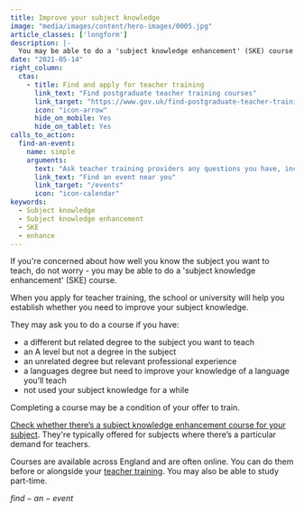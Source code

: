 ```yaml
---
title: Improve your subject knowledge
image: "media/images/content/hero-images/0005.jpg"
article_classes: ['longform']
description: |-
  You may be able to do a 'subject knowledge enhancement' (SKE) course to improve your knowledge of the subject you want to teach.
date: "2021-05-14"
right_column:
  ctas:
    - title: Find and apply for teacher training
      link_text: "Find postgraduate teacher training courses"
      link_target: "https://www.gov.uk/find-postgraduate-teacher-training-courses"
      icon: "icon-arrow"
      hide_on_mobile: Yes
      hide_on_tablet: Yes
calls_to_action:
  find-an-event:
    name: simple
    arguments:
      text: "Ask teacher training providers any questions you have, including on subject knowledge enhancement courses, at an event."
      link_text: "Find an event near you"
      link_target: "/events"
      icon: "icon-calendar"
keywords:
  - Subject knowledge
  - Subject knowledge enhancement
  - SKE
  - enhance
---
```

If you're concerned about how well you know the subject you want to teach, do not worry - you may be able to do a 'subject knowledge enhancement' (SKE) course.

When you apply for teacher training, the school or university will help you establish whether you need to improve your subject knowledge.

They may ask you to do a course if you have:

* a different but related degree to the subject you want to teach
* an A level but not a degree in the subject
* an unrelated degree but relevant professional experience
* a languages degree but need to improve your knowledge of a language you’ll teach
* not used your subject knowledge for a while

Completing a course may be a condition of your offer to train.

[Check whether there’s a subject knowledge enhancement course for your subject](https://www.gov.uk/government/publications/subject-knowledge-enhancement-course-directory/subject-knowledge-enhancement-ske-course-directory). They're typically offered for subjects where there’s a particular demand for teachers.

Courses are available across England and are often online. You can do them before or alongside your [teacher training](/ways-to-train). You may also be able to study part-time.

$find-an-event$